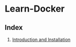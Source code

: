 # Learn-Docker

## Index

1. [Introduction and Installation](introduction_and_installation/README.md)
